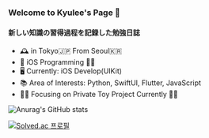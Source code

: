 ### Welcome to Kyulee's Page 👋
#### 新しい知識の習得過程を記録した勉強日誌

- 🕰 in Tokyo🇯🇵 From Seoul🇰🇷 
- 🌱 iOS Programming 🚴‍♂️
- 🖥 Currently: iOS Develop(UIKit)
- 📚 Area of Interests: Python, SwiftUI, Flutter, JavaScript
- 🧗‍♂️ Focusing on Private Toy Project Currently 🚴‍♂

![Anurag's GitHub stats](https://github-readme-stats.vercel.app/api?username=KyusokLee&show_icons=true&theme=radical)

[![Solved.ac
프로필](http://mazassumnida.wtf/api/v2/generate_badge?boj=realkyuman26)](https://solved.ac/realkyuman26)


<!--
**KyusokLee/KyusokLee** is a ✨ _special_ ✨ repository because its `README.md` (this file) appears on your GitHub profile.

Here are some ideas to get you started:

- 🔭 I’m currently working on ...
- 🌱 I’m currently learning ...
- 👯 I’m looking to collaborate on ...
- 🤔 I’m looking for help with ...
- 💬 Ask me about ...
- 📫 How to reach me: ...
- 😄 Pronouns: ...
- ⚡ Fun fact: ...
-->
